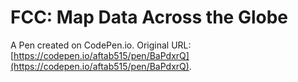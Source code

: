 # FCC: Map Data Across the Globe

A Pen created on CodePen.io. Original URL: [https://codepen.io/aftab515/pen/BaPdxrQ](https://codepen.io/aftab515/pen/BaPdxrQ).

